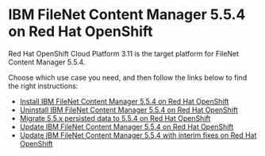 # IBM FileNet Content Manager 5.5.4 on Red Hat OpenShift

Red Hat OpenShift Cloud Platform 3.11 is the target platform for FileNet Content Manager 5.5.4.

Choose which use case you need, and then follow the links below to find the right instructions:

- [Install IBM FileNet Content Manager 5.5.4 on Red Hat OpenShift](install.md)
- [Uninstall IBM FileNet Content Manager 5.5.4 on Red Hat OpenShift](uninstall.md)
- [Migrate 5.5.x persisted data to 5.5.4 on Red Hat OpenShift](migrate.md)
- [Update IBM FileNet Content Manager 5.5.4 on Red Hat OpenShift](update.md)
- [Update IBM FileNet Content Manager 5.5.4 with interim fixes on Red Hat OpenShift](iFixesUpdate.md)

